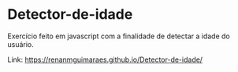 # Detector-de-idade

Exercício feito em javascript com a finalidade de detectar a idade do usuário.

Link: https://renanmguimaraes.github.io/Detector-de-idade/
